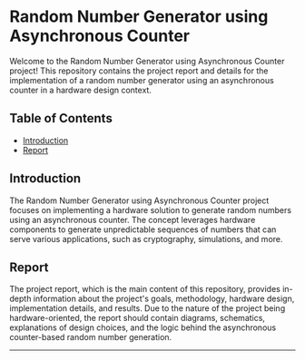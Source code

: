 # Random Number Generator using Asynchronous Counter


Welcome to the Random Number Generator using Asynchronous Counter project! This repository contains the project report and details for the implementation of a random number generator using an asynchronous counter in a hardware design context.

## Table of Contents

- [Introduction](#introduction)
- [Report](#report)



## Introduction

The Random Number Generator using Asynchronous Counter project focuses on implementing a hardware solution to generate random numbers using an asynchronous counter. The concept leverages hardware components to generate unpredictable sequences of numbers that can serve various applications, such as cryptography, simulations, and more.

## Report

The project report, which is the main content of this repository, provides in-depth information about the project's goals, methodology, hardware design, implementation details, and results. Due to the nature of the project being hardware-oriented, the report should contain diagrams, schematics, explanations of design choices, and the logic behind the asynchronous counter-based random number generation.



---
